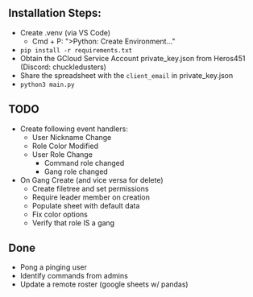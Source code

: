 ## Installation Steps:
- Create .venv (via VS Code)
    - Cmd + P: ">Python: Create Environment..."
- `pip install -r requirements.txt`
- Obtain the GCloud Service Account private_key.json from Heros451 (Discord: chuckledusters)
- Share the spreadsheet with the `client_email` in private_key.json
- `python3 main.py`

## TODO
- Create following event handlers:
  - User Nickname Change
  - Role Color Modified
  - User Role Change
    - Command role changed
    - Gang role changed
- On Gang Create (and vice versa for delete)
  - Create filetree and set permissions
  - Require leader member on creation
  - Populate sheet with default data
  - Fix color options
  - Verify that role IS a gang

## Done
- Pong a pinging user
- Identify commands from admins
- Update a remote roster (google sheets w/ pandas)